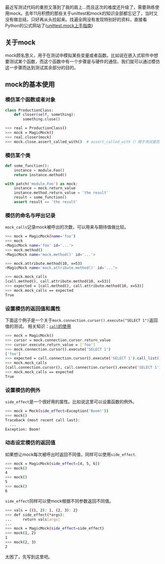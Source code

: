 最近写测试代码的重担又落到了我的肩上...而且这次的难度还升级了，需要熟练使用mock。去年11月积攒的那些关于unittest和mock的知识全部都忘记了，当时又没有做总结，只好再从头捡起来。找遍全网没有发现特别好的资料，直接看Python的公式网站了([unittest.mock上手指南](https://docs.python.org/zh-cn/3/library/unittest.mock-examples.html))

## 关于mock
mock顾名思义，用于在测试中模拟某些变量或者函数。比如说在嵌入式软件中想要测试某个函数，而这个函数中有一个步骤是与硬件的通信，我们就可以通过模仿这一步骤而达到测试其余部分的目的。

## mock的基本使用

### 模仿某个函数或者对象
```python
class ProductionClass:
    def closer(self, something):
        something.close()
```
```bash
>>> real = ProductionClass()
>>> mock = MagicMock()
>>> real.closer(mock)
>>> mock.close.assert_called_with()  # assert_called_with（）用于测试是否被正确呼出
```

### 模仿某个类
```python
def some_function():
    instance = module.Foo()
    return instance.method()

with patch('module.Foo') as mock:
    instance = mock.return_value
    instance.method.return_value = 'the result'
    result = some_function()
    assert result == 'the result'
```

### 模仿的命名与呼出记录
`mock_calls`记录mock被呼出的次数，可以用来与期待值做比较。
```bash
>>> mock = MagicMock(name='foo')
>>> mock
<MagicMock name='foo' id='...'>
>>> mock.method()
<MagicMock name='mock.method()' id='...'>

>>> mock.attribute.method(10, x=53)
<MagicMock name='mock.attribute.method()' id='...'>

>>> mock.mock_calls
[call.method(), call.attribute.method(10, x=53)]
>>> expected = [call.method(), call.attribute.method(10, x=53)]
>>> mock.mock_calls == expected
True
```

### 设置模仿的返回值和属性
下面这个例子是一个关于`mock.connection.cursor().execute("SELECT 1")`返回值的测试。
相关知识：[`call`的使用](https://docs.python.org/3.5/library/unittest.mock.html#unittest.mock.call)
```bash
>>> mock = MagicMock()
>>> cursor = mock.connection.cursor.return_value
>>> cursor.execute.return_value = ['foo']
>>> mock.connection.cursor().execute('SELECT 1')
['foo']
>>> expected = call.connection.cursor().execute('SELECT 1').call_list()
>>> mock.mock_calls
[call.connection.cursor(), call.connection.cursor().execute('SELECT 1')]
>>> mock.mock_calls == expected
True
```

### 设置模仿的例外
`side_effect`是一个很好用的属性。比如说这里可以设置函数的例外。
```bash
>>> mock = Mock(side_effect=Exception('Boom!'))
>>> mock()
Traceback (most recent call last):
  ...
Exception: Boom!
```

### 动态设定模仿的返回值
如果想让mock每次被呼出时返回不同值，同样可以使用`side_effect`.
```bash
>>> mock = MagicMock(side_effect=[4, 5, 6])
>>> mock()
4
>>> mock()
5
>>> mock()
6
```
`side_effect`同样可以使mock根据不同参数返回不同值。
```bash
>>> vals = {(1, 2): 1, (2, 3): 2}
>>> def side_effect(*args):
...     return vals[args]
...
>>> mock = MagicMock(side_effect=side_effect)
>>> mock(1, 2)
1
>>> mock(2, 3)
2
```

太困了，先写到这里吧。
